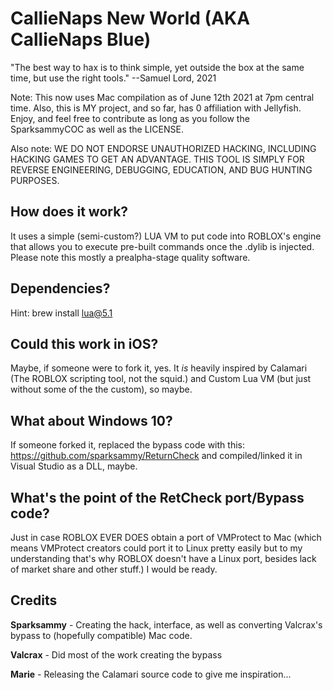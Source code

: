 # CallieNaps New World (AKA CallieNaps Blue)
"The best way to hax is to think simple, yet outside the box at the same time, but use the right tools." --Samuel Lord, 2021

Note: This now uses Mac compilation as of June 12th 2021 at 7pm central time. Also, this is MY project, and so far, has 0 affiliation with Jellyfish. Enjoy, and feel free to contribute as long as you follow the SparksammyCOC as well as the LICENSE.

Also note: WE DO NOT ENDORSE UNAUTHORIZED HACKING, INCLUDING HACKING GAMES TO GET AN ADVANTAGE. THIS TOOL IS SIMPLY FOR REVERSE ENGINEERING, DEBUGGING, EDUCATION, AND BUG HUNTING PURPOSES.

## How does it work?
It uses a simple (semi-custom?) LUA VM to put code into ROBLOX's engine that allows you to execute pre-built commands once the .dylib is injected. Please note this mostly a prealpha-stage quality software.

## Dependencies?
Hint: brew install lua@5.1

## Could this work in iOS?
Maybe, if someone were to fork it, yes. It *is* heavily inspired by Calamari (The ROBLOX scripting tool, not the squid.) and Custom Lua VM (but just without some of the the custom), so maybe.

## What about Windows 10?
If someone forked it, replaced the bypass code with this: https://github.com/sparksammy/ReturnCheck and compiled/linked it in Visual Studio as a DLL, maybe.

## What's the point of the RetCheck port/Bypass code?
Just in case ROBLOX EVER DOES obtain a port of VMProtect to Mac (which means VMProtect creators could port it to Linux pretty easily but to my understanding that's why ROBLOX doesn't have a Linux port, besides lack of market share and other stuff.) I would be ready.

## Credits
**Sparksammy** - Creating the hack, interface, as well as converting Valcrax's bypass to (hopefully compatible) Mac code.

**Valcrax** - Did most of the work creating the bypass

**Marie** - Releasing the Calamari source code to give me inspiration...
